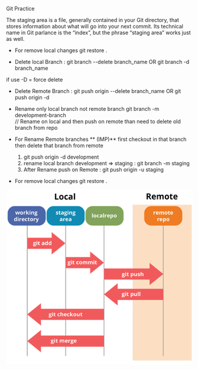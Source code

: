 Git Practice

The staging area is a file, generally contained in your Git directory, that stores information about what will go into your next commit. Its technical name in Git parlance is the “index”, but the phrase “staging area” works just as well.

- For remove local changes 
    git restore .

- Delete local Branch :
    git branch --delete branch_name       OR  git branch -d branch_name  

if use -D = force delete  

- Delete Remote Branch :
    git push origin --delete branch_name  OR  git push origin -d 
    
- Rename only local branch not remote branch
    git branch -m development-branch  
    // Rename on local and then push on remote than need to delete old branch from repo

- For Rename Remote branches 
  ** (IMP)** first checkout in that branch then delete that branch from remote  
	1. git push origin -d development
	2. rename local branch development => staging : git branch -m staging
	3. After Rename push on Remote  : git push origin -u staging

- For remove local changes 
    git restore .

![alt text](image.png)